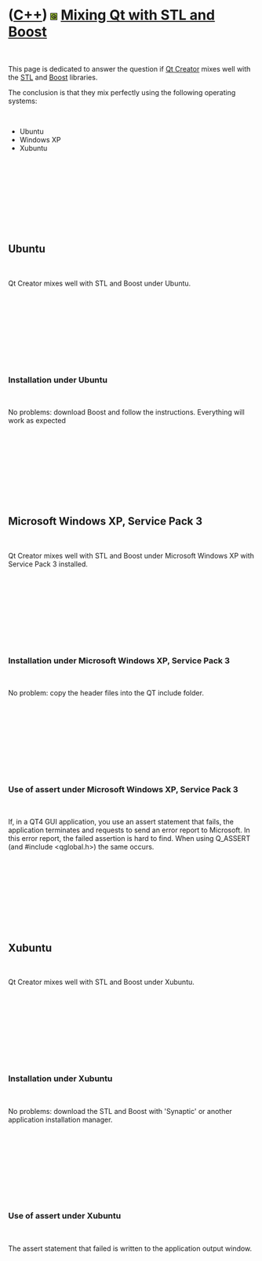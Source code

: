 



 

 

 

 

 

([C++](Cpp.md)) ![Qt](PicQt.png) [Mixing Qt with STL and Boost](CppQtMixWithStl.md)
=====================================================================================

 

This page is dedicated to answer the question if [Qt
Creator](CppQtCreator.md) mixes well with the [STL](CppStl.md) and
[Boost](CppBoost.md) libraries.

The conclusion is that they mix perfectly using the following operating
systems:

 

-   Ubuntu
-   Windows XP
-   Xubuntu

 

 

 

 

 

Ubuntu
------

 

Qt Creator mixes well with STL and Boost under Ubuntu.

 

 

 

 

 

### Installation under Ubuntu

 

No problems: download Boost and follow the instructions. Everything will
work as expected

 

 

 

 

 

Microsoft Windows XP, Service Pack 3
------------------------------------

 

Qt Creator mixes well with STL and Boost under Microsoft Windows XP with
Service Pack 3 installed.

 

 

 

 

 

### Installation under Microsoft Windows XP, Service Pack 3

 

No problem: copy the header files into the QT include folder.

 

 

 

 

 

### Use of assert under Microsoft Windows XP, Service Pack 3

 

If, in a QT4 GUI application, you use an assert statement that fails,
the application terminates and requests to send an error report to
Microsoft. In this error report, the failed assertion is hard to find.
When using Q\_ASSERT (and \#include &lt;qglobal.h&gt;) the same occurs.

 

 

 

 

 

Xubuntu
-------

 

Qt Creator mixes well with STL and Boost under Xubuntu.

 

 

 

 

 

### Installation under Xubuntu

 

No problems: download the STL and Boost with 'Synaptic' or another
application installation manager.

 

 

 

 

 

### Use of assert under Xubuntu

 

The assert statement that failed is written to the application output
window.

 

 

 

 

 





 



